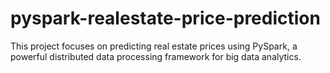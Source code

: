 # pyspark-realestate-price-prediction
This project focuses on predicting real estate prices using PySpark, a powerful distributed data processing framework for big data analytics.
